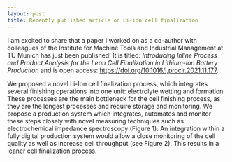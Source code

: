 ```yaml
---
layout: post
title: Recently published article on Li-ion cell finalization
---
```


I am excited to share that a paper I worked on as a co-author with colleagues of the Institute for Machine Tools and Industrial Management at TU Munich has just been published! It is titled: *Introducing Inline Process and Product Analysis for the Lean Cell Finalization in Lithium-Ion Battery Production* and is open access: https://doi.org/10.1016/j.procir.2021.11.177.

We proposed a novel Li-Ion cell finalization process, which integrates several finishing operations into one unit: electrolyte wetting and formation. These processes are the main bottleneck for the cell finishing process, as they are the longest processes and require storage and monitoring. We propose a production system which integrates, automates and monitor these steps closely with novel measuring techniques such as electrochemical impedance spectroscopy (Figure 1). An integration within a fully digital production system would allow a close monitoring of the cell quality as well as increase cell throughput (see Figure 2). This results in a leaner cell finalization process.
